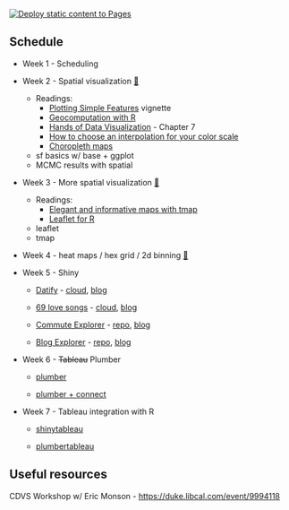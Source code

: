 [![Deploy static content to Pages](https://github.com/sta693-sp23/materials/actions/workflows/static.yml/badge.svg)](https://github.com/sta693-sp23/materials/actions/workflows/static.yml)

## Schedule

* Week 1 - Scheduling

* Week 2 - Spatial visualization [:notebook:](https://sta693-sp23.github.io/materials/week2/week2.html)
  - Readings:
    - [Plotting Simple Features](https://r-spatial.github.io/sf/articles/sf5.html) vignette
    - [Geocomputation with R](https://geocompr.robinlovelace.net/)
    - [Hands of Data Visualization](https://handsondataviz.org/map.html) - Chapter 7
    - [How to choose an interpolation for your color scale](https://blog.datawrapper.de/interpolation-for-color-scales-and-maps/)
    - [Choropleth maps](https://socviz.co/maps.html)
  - sf basics w/ base + ggplot
  - MCMC results with spatial
  
* Week 3 - More spatial visualization [:notebook:](https://sta693-sp23.github.io/materials/week3/week3.html)
  - Readings:
    - [Elegant and informative maps with tmap](https://r-tmap.github.io/tmap-book/)
    - [Leaflet for R](https://rstudio.github.io/leaflet/)
  - leaflet
  - tmap
  

* Week 4 - heat maps / hex grid / 2d binning [:notebook:](https://sta693-sp23.github.io/materials/week4/week4.html)

* Week 5 - Shiny 

  - [Datify](https://kneijenhuijs.shinyapps.io/Datify/) - [cloud](https://posit.cloud/content/1100182), [blog](https://community.rstudio.com/t/datify-2020-shiny-contest-submission/59642)
  
  - [69 love songs](https://committedtotape.shinyapps.io/sixtyninelovesongs/) - [cloud](https://posit.cloud/content/245439), [blog](https://community.rstudio.com/t/shiny-contest-submission-lyrical-analysis-of-69-love-songs-by-magnetic-fields/25202)

  - [Commute Explorer](https://nz-stefan.shinyapps.io/commute-explorer-2/) - [repo](https://github.com/nz-stefan/commute-explorer-2), [blog](https://community.rstudio.com/t/commute-explorer-shiny-contest-submission/104651)

  - [Blog Explorer](https://nz-stefan.shinyapps.io/blog-explorer/) - [repo](https://github.com/nz-stefan/blog-explorer), [blog](https://community.rstudio.com/t/blog-explorer-2020-shiny-contest-submission/58803)

* Week 6 - ~~Tableau~~ Plumber

  - [plumber](https://www.rplumber.io/)
  
  - [plumber + connect](https://docs.posit.co/connect/user/plumber/)

* Week 7 - Tableau integration with R

  - [shinytableau](https://rstudio.github.io/shinytableau/)
  
  - [plumbertableau](https://rstudio.github.io/plumbertableau/index.html)

## Useful resources

CDVS Workshop w/ Eric Monson - https://duke.libcal.com/event/9994118

